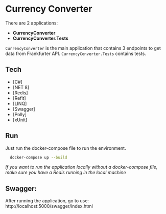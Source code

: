 # Currency Converter

There are 2 applications: 
- **CurrencyConverter**
- **CurrencyConverter.Tests**

`CurrencyConverter` is the main application that contains 3 endpoints to get data from Frankfurter API. 
`CurrencyConverter.Tests` contains tests.

## Tech

- [C#]
- [NET 8]
- [Redis]
- [Refit]
- [LINQ]
- [Swagger]
- [Polly]
- [xUnit]

## Run

Just run the docker-compose file to run the environment.
```sh
  docker-compose up --build
```  

_If you want to run the application locally without a docker-compose file, make sure you have a Redis running in the local machine_

## Swagger:

After running the application, go to use:
http://localhost:5000/swagger/index.html